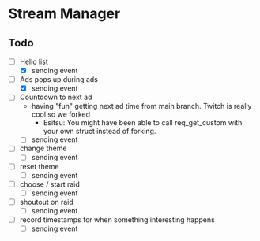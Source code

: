 # Stream Manager

## Todo

- [ ] Hello list
  - [x] sending event
- [ ] Ads pops up during ads
  - [x] sending event
- [ ] Countdown to next ad
  - having "fun" getting next ad time from main branch. Twitch is really cool so we forked
    - Esitsu: You might have been able to call req_get_custom with your own struct instead of forking.
  - [ ] sending event
- [ ] change theme
  - [ ] sending event
- [ ] reset theme
  - [ ] sending event
- [ ] choose / start raid
  - [ ] sending event
- [ ] shoutout on raid
  - [ ] sending event
- [ ] record timestamps for when something interesting happens
  - [ ] sending event
